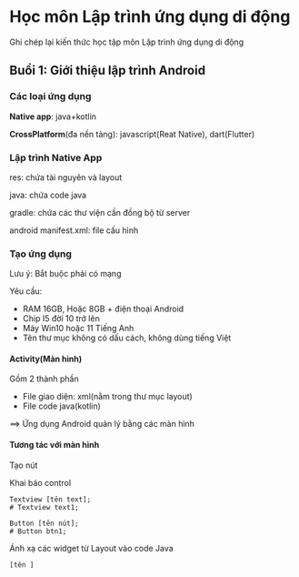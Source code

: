 # Học môn Lập trình ứng dụng di động
Ghi chép lại kiến thức học tập môn Lập trình ứng dụng di động
## Buổi 1: Giới thiệu lập trình Android
### Các loại ứng dụng
**Native app**: java+kotlin

**CrossPlatform**(đa nền tảng): javascript(Reat Native), dart(Flutter)

### Lập trình Native App
res: chứa tài nguyên và layout

java: chứa code java

gradle: chứa các thư viện cần đồng bộ từ server

android manifest.xml: file cấu hình

### Tạo ứng dụng
Lưu ý: Bắt buộc phải có mạng

Yêu cầu: 
- RAM 16GB, Hoặc 8GB + điện thoại Android
- Chip I5 đời 10 trở lên
- Máy Win10 hoặc 11 Tiếng Anh        
- Tên thư mục không có dấu cách, không dùng tiếng Việt
#### Activity(Màn hình)
Gồm 2 thành phần
- File giao diện: xml(nằm trong thư mục layout)
- File code java(kotlin)

==> Ứng dụng Android quản lý bằng các màn hình
#### Tương tác với màn hình
Tạo nút

Khai báo control
```
Textview [tên text];
# Textview text1;

Button [tên nút];
# Button btn1;
```

Ánh xạ các widget từ Layout vào code Java
```
[tên ]
```